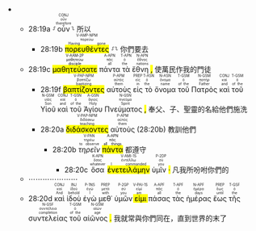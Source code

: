 - 
	- 28:19a ⸉<RUBY><ruby><ruby>οὖν<rt>therefore</rt></ruby><rt>οὖν</rt></ruby><rt>CONJ</rt></RUBY>⸊ 所以
		- 28:19b <RUBY><ruby><ruby><mark class='ptc'>πορευθέντες</mark><rt>Having gone</rt></ruby><rt>πορεύω</rt></ruby><rt>V-AMP-NPM</rt></RUBY> ⸉⸊ 你們要去
	- 28:19c  <mark><RUBY><ruby><ruby><mark class='verb'>μαθητεύσατε</mark><rt>disciple</rt></ruby><rt>μαθητεύω</rt></ruby><rt>V-AAM-2P</rt></RUBY></mark> <RUBY><ruby><ruby>πάντα<rt>all</rt></ruby><rt>πᾶς</rt></ruby><rt>A-APN</rt></RUBY> <RUBY><ruby><ruby>τὰ<rt>the</rt></ruby><rt>ὁ</rt></ruby><rt>T-APN</rt></RUBY> <RUBY><ruby><ruby>ἔθνη <mark class='punctuation'>,</mark><rt>nations</rt></ruby><rt>ἔθνος</rt></ruby><rt>N-APN</rt></RUBY>  使萬民作我的門徒
		- 28:19f <RUBY><ruby><ruby><mark class='ptc'>βαπτίζοντες</mark><rt>baptizing</rt></ruby><rt>βαπτίζω</rt></ruby><rt>V-PAP-NPM</rt></RUBY> <RUBY><ruby><ruby>αὐτοὺς<rt>them</rt></ruby><rt>αὐτός</rt></ruby><rt>P-APM</rt></RUBY> <RUBY><ruby><ruby>εἰς<rt>in</rt></ruby><rt>εἰς</rt></ruby><rt>PREP</rt></RUBY> <RUBY><ruby><ruby>τὸ<rt>the</rt></ruby><rt>ὁ</rt></ruby><rt>T-ASN</rt></RUBY> <RUBY><ruby><ruby>ὄνομα<rt>name</rt></ruby><rt>ὄνομα</rt></ruby><rt>N-ASN</rt></RUBY> <RUBY><ruby><ruby>τοῦ<rt>of the</rt></ruby><rt>ὁ</rt></ruby><rt>T-GSM</rt></RUBY> <RUBY><ruby><ruby>Πατρὸς<rt>Father</rt></ruby><rt>πατήρ</rt></ruby><rt>N-GSM</rt></RUBY> <RUBY><ruby><ruby>καὶ<rt>and</rt></ruby><rt>καί</rt></ruby><rt>CONJ</rt></RUBY> <RUBY><ruby><ruby>τοῦ<rt>of the</rt></ruby><rt>ὁ</rt></ruby><rt>T-GSM</rt></RUBY> <RUBY><ruby><ruby>Υἱοῦ<rt>Son</rt></ruby><rt>υἱός</rt></ruby><rt>N-GSM</rt></RUBY> <RUBY><ruby><ruby>καὶ<rt>and</rt></ruby><rt>καί</rt></ruby><rt>CONJ</rt></RUBY> <RUBY><ruby><ruby>τοῦ<rt>of the</rt></ruby><rt>ὁ</rt></ruby><rt>T-GSN</rt></RUBY> <RUBY><ruby><ruby>Ἁγίου<rt>Holy</rt></ruby><rt>ἅγιος</rt></ruby><rt>A-GSN</rt></RUBY> <RUBY><ruby><ruby>Πνεύματος <mark class='punctuation'>,</mark><rt>Spirit</rt></ruby><rt>πνεῦμα</rt></ruby><rt>N-GSN</rt></RUBY>  奉父、子、聖靈的名給他們施洗
		- 28:20a <RUBY><ruby><ruby><mark class='ptc'>διδάσκοντες</mark><rt>teaching</rt></ruby><rt>διδάσκω</rt></ruby><rt>V-PAP-NPM</rt></RUBY> <RUBY><ruby><ruby>αὐτοὺς<rt>them</rt></ruby><rt>αὐτός</rt></ruby><rt>P-APM</rt></RUBY> (28:20b)  教訓他們
			- 28:20b <RUBY><ruby><ruby><em>τηρεῖν</em><rt>to observe</rt></ruby><rt>τηρέω</rt></ruby><rt>V-PAN</rt></RUBY> <mark><RUBY><ruby><ruby>πάντα<rt>all things</rt></ruby><rt>πᾶς</rt></ruby><rt>A-APN</rt></RUBY></mark>  都遵守
				- 28:20c <RUBY><ruby><ruby>ὅσα<rt>whatever</rt></ruby><rt>ὅσος</rt></ruby><rt>K-APN</rt></RUBY> <RUBY><ruby><ruby><mark class='verb'>ἐνετειλάμην</mark><rt>I commanded</rt></ruby><rt>ἐντέλλω</rt></ruby><rt>V-AMI-1S</rt></RUBY> <RUBY><ruby><ruby>ὑμῖν <mark class='punctuation'>·</mark><rt>you</rt></ruby><rt>σύ</rt></ruby><rt>P-2DP</rt></RUBY> 凡我所吩咐你們的
	- ⋯⋯⋯⋯⋯⋯⋯
	- 28:20d <RUBY><ruby><ruby>καὶ<rt>And</rt></ruby><rt>καί</rt></ruby><rt>CONJ</rt></RUBY> <RUBY><ruby><ruby>ἰδοὺ<rt>behold</rt></ruby><rt>ἰδού</rt></ruby><rt>INJ</rt></RUBY> <RUBY><ruby><ruby>ἐγὼ<rt>I</rt></ruby><rt>ἐγώ</rt></ruby><rt>P-1NS</rt></RUBY> <RUBY><ruby><ruby>μεθ᾽<rt>with</rt></ruby><rt>μετά</rt></ruby><rt>PREP</rt></RUBY> <RUBY><ruby><ruby>ὑμῶν<rt>you</rt></ruby><rt>σύ</rt></ruby><rt>P-2GP</rt></RUBY> <RUBY><ruby><ruby><mark class='verb'>εἰμι</mark><rt>am</rt></ruby><rt>εἰμί</rt></ruby><rt>V-PAI-1S</rt></RUBY> <RUBY><ruby><ruby>πάσας<rt>all</rt></ruby><rt>πᾶς</rt></ruby><rt>A-APF</rt></RUBY> <RUBY><ruby><ruby>τὰς<rt>the</rt></ruby><rt>ὁ</rt></ruby><rt>T-APF</rt></RUBY> <RUBY><ruby><ruby>ἡμέρας<rt>days</rt></ruby><rt>ἡμέρα</rt></ruby><rt>N-APF</rt></RUBY> <RUBY><ruby><ruby>ἕως<rt>until</rt></ruby><rt>ἕως</rt></ruby><rt>PREP</rt></RUBY> <RUBY><ruby><ruby>τῆς<rt>the</rt></ruby><rt>ὁ</rt></ruby><rt>T-GSF</rt></RUBY> <RUBY><ruby><ruby>συντελείας<rt>completion</rt></ruby><rt>συντέλεια</rt></ruby><rt>N-GSF</rt></RUBY> <RUBY><ruby><ruby>τοῦ<rt>of the</rt></ruby><rt>ὁ</rt></ruby><rt>T-GSM</rt></RUBY> <RUBY><ruby><ruby>αἰῶνος <mark class='punctuation'>.</mark><rt>age</rt></ruby><rt>αἰών</rt></ruby><rt>N-GSM</rt></RUBY> 我就常與你們同在，直到世界的末了